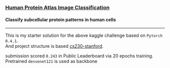 ### [Human Protein Atlas Image Classification](https://www.kaggle.com/c/human-protein-atlas-image-classification)
#### Classify subcellular protein patterns in human cells
---
This is my starter solution for the above kaggle challenge based on
`Pytorch 0.4.1`.<br>
And project structure is based [cs230-stanford](https://github.com/cs230-stanford/cs230-code-examples).

submission scored `0.243` in Public Leaderboard via 20 epochs training.
Pretrained `densenet121` is used as backbone
